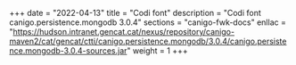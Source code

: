 +++
date        = "2022-04-13"
title       = "Codi font"
description = "Codi font canigo.persistence.mongodb 3.0.4"
sections    = "canigo-fwk-docs"
enllac		= "https://hudson.intranet.gencat.cat/nexus/repository/canigo-maven2/cat/gencat/ctti/canigo.persistence.mongodb/3.0.4/canigo.persistence.mongodb-3.0.4-sources.jar"
weight		= 1
+++
